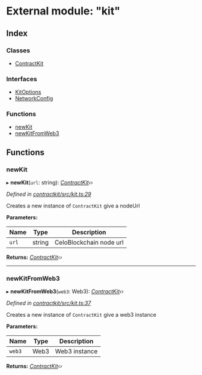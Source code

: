 # External module: "kit"

## Index

### Classes

* [ContractKit](../classes/_kit_.contractkit.md)

### Interfaces

* [KitOptions](../interfaces/_kit_.kitoptions.md)
* [NetworkConfig](../interfaces/_kit_.networkconfig.md)

### Functions

* [newKit](_kit_.md#newkit)
* [newKitFromWeb3](_kit_.md#newkitfromweb3)

## Functions

###  newKit

▸ **newKit**(`url`: string): *[ContractKit](../classes/_kit_.contractkit.md)‹›*

*Defined in [contractkit/src/kit.ts:29](https://github.com/celo-org/celo-monorepo/blob/master/packages/contractkit/src/kit.ts#L29)*

Creates a new instance of `ContractKit` give a nodeUrl

**Parameters:**

Name | Type | Description |
------ | ------ | ------ |
`url` | string | CeloBlockchain node url  |

**Returns:** *[ContractKit](../classes/_kit_.contractkit.md)‹›*

___

###  newKitFromWeb3

▸ **newKitFromWeb3**(`web3`: Web3): *[ContractKit](../classes/_kit_.contractkit.md)‹›*

*Defined in [contractkit/src/kit.ts:37](https://github.com/celo-org/celo-monorepo/blob/master/packages/contractkit/src/kit.ts#L37)*

Creates a new instance of `ContractKit` give a web3 instance

**Parameters:**

Name | Type | Description |
------ | ------ | ------ |
`web3` | Web3 | Web3 instance  |

**Returns:** *[ContractKit](../classes/_kit_.contractkit.md)‹›*
